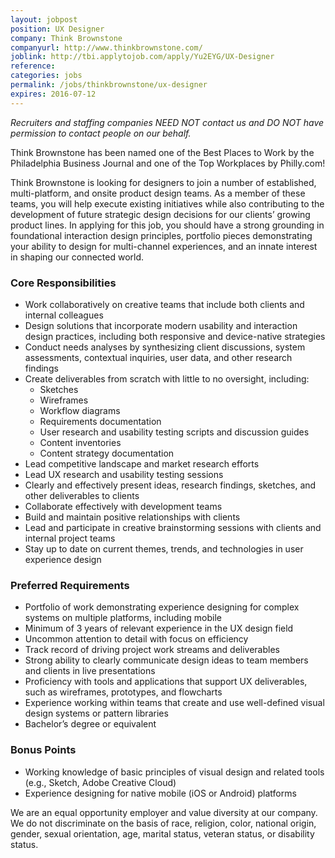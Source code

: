 ```yaml
---
layout: jobpost
position: UX Designer
company: Think Brownstone
companyurl: http://www.thinkbrownstone.com/
joblink: http://tbi.applytojob.com/apply/Yu2EYG/UX-Designer
reference:
categories: jobs
permalink: /jobs/thinkbrownstone/ux-designer
expires: 2016-07-12
---
```


_Recruiters and staffing companies NEED NOT contact us and DO NOT have permission to contact people on our behalf._

Think Brownstone has been named one of the Best Places to Work by the Philadelphia Business Journal and one of the Top Workplaces by Philly.com! 

Think Brownstone is looking for designers to join a number of established, multi-platform, and onsite product design teams. As a member of these teams, you will help execute existing initiatives while also contributing to the development of future strategic design decisions for our clients’ growing product lines. In applying for this job, you should have a strong grounding in foundational interaction design principles, portfolio pieces demonstrating your ability to design for multi-channel experiences, and an innate interest in shaping our connected world.

### Core Responsibilities

* Work collaboratively on creative teams that include both clients and internal colleagues
* Design solutions that incorporate modern usability and interaction design practices, including both responsive and device-native strategies
* Conduct needs analyses by synthesizing client discussions, system assessments, contextual inquiries, user data, and other research findings
* Create deliverables from scratch with little to no oversight, including:
    * Sketches
    * Wireframes
    * Workflow diagrams
    * Requirements documentation
    * User research and usability testing scripts and discussion guides
    * Content inventories
    * Content strategy documentation
* Lead competitive landscape and market research efforts
* Lead UX research and usability testing sessions
* Clearly and effectively present ideas, research findings, sketches, and other deliverables to clients
* Collaborate effectively with development teams
* Build and maintain positive relationships with clients
* Lead and participate in creative brainstorming sessions with clients and internal project teams
* Stay up to date on current themes, trends, and technologies in user experience design

### Preferred Requirements

* Portfolio of work demonstrating experience designing for complex systems on multiple platforms, including mobile
* Minimum of 3 years of relevant experience in the UX design field
* Uncommon attention to detail with focus on efficiency
* Track record of driving project work streams and deliverables
* Strong ability to clearly communicate design ideas to team members and clients in live presentations
* Proficiency with tools and applications that support UX deliverables, such as wireframes, prototypes, and flowcharts
* Experience working within teams that create and use well-defined visual design systems or pattern libraries
* Bachelor’s degree or equivalent

### Bonus Points

* Working knowledge of basic principles of visual design and related tools (e.g., Sketch, Adobe Creative Cloud)
* Experience designing for native mobile (iOS or Android) platforms

We are an equal opportunity employer and value diversity at our company. We do not discriminate on the basis of race, religion, color, national origin, gender, sexual orientation, age, marital status, veteran status, or disability status.